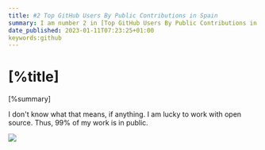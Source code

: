 ```yaml
---
title: #2 Top GitHub Users By Public Contributions in Spain
summary: I am number 2 in [Top GitHub Users By Public Contributions in Spain](https://github.com/gayanvoice/top-github-users/blob/main/markdown/public_contributions/spain.md). 
date_published: 2023-01-11T07:23:25+01:00
keywords:github
---
```


# [%title]

[%summary]

I don't know what that means, if anything. I am lucky to work with open source. Thus, 99% of my work is in public.

![](https://images.sergiodelamo.com/top-users-by-public-contribution-spain.png)


